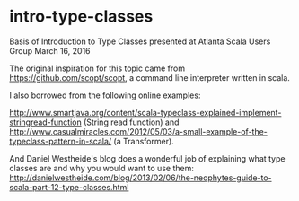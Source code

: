 # intro-type-classes
Basis of Introduction to Type Classes presented at Atlanta Scala Users Group March 16, 2016

The original inspiration for this topic came from <https://github.com/scopt/scopt>, a command line interpreter written 
in scala.

I also borrowed from the following online examples:

<http://www.smartjava.org/content/scala-typeclass-explained-implement-stringread-function> (String read function)
 and <http://www.casualmiracles.com/2012/05/03/a-small-example-of-the-typeclass-pattern-in-scala/> (a Transformer).
 
And Daniel Westheide's blog does a wonderful job of explaining what type classes are and why you would want to use them:
 <http://danielwestheide.com/blog/2013/02/06/the-neophytes-guide-to-scala-part-12-type-classes.html>
 
